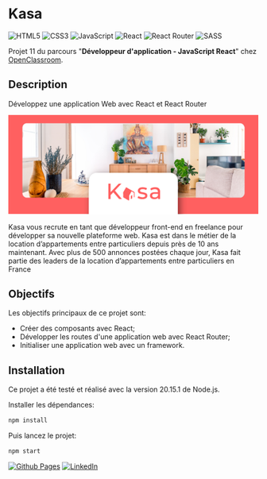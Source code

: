 # Kasa

![HTML5](https://img.shields.io/badge/html5-%23E34F26.svg?style=for-the-badge&logo=html5&logoColor=white)
![CSS3](https://img.shields.io/badge/css3-%231572B6.svg?style=for-the-badge&logo=css3&logoColor=white)
![JavaScript](https://img.shields.io/badge/javascript-%23323330.svg?style=for-the-badge&logo=javascript&logoColor=%23F7DF1E)
![React](https://img.shields.io/badge/react-%2320232a.svg?style=for-the-badge&logo=react&logoColor=%2361DAFB)
![React Router](https://img.shields.io/badge/React_Router-CA4245?style=for-the-badge&logo=react-router&logoColor=white)
![SASS](https://img.shields.io/badge/SASS-hotpink.svg?style=for-the-badge&logo=SASS&logoColor=white)

Projet 11 du parcours "**Développeur d'application - JavaScript React**" chez [OpenClassroom](https://openclassrooms.com/fr/).

## Description

Développez une application Web avec React et React Router

![Screenshot](./images/sample.png)

Kasa vous recrute en tant que développeur front-end en freelance pour développer sa nouvelle plateforme web. Kasa est dans le métier de la location d’appartements entre particuliers depuis près de 10 ans maintenant. Avec plus de 500 annonces postées chaque jour, Kasa fait partie des leaders de la location d’appartements entre particuliers en France

## Objectifs

Les objectifs principaux de ce projet sont:

- Créer des composants avec React;
- Développer les routes d'une application web avec React Router;
- Initialiser une application web avec un framework.

## Installation

Ce projet a été testé et réalisé avec la version 20.15.1 de Node.js.

Installer les dépendances:

```bash
npm install
```

Puis lancez le projet:

```bash
npm start
```

<!-- Vous pouvez également tester l'application [ici](https://code9g.github.io/Kasa/) -->

[![Github Pages](https://img.shields.io/badge/github%20pages-121013?style=for-the-badge&logo=github&logoColor=white)](<[http://](https://github.com/code9g/)>)
[![LinkedIn](https://img.shields.io/badge/linkedin-%230077B5.svg?style=for-the-badge&logo=linkedin&logoColor=white)](https://www.linkedin.com/in/pierre-andre-henry/)
